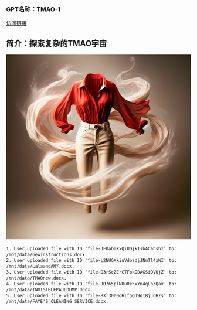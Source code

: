 ### GPT名称：TMAO-1
[访问链接](https://chat.openai.com/g/g-lVfnyNAGI)
## 简介：探索复杂的TMAO宇宙
![头像](../imgs/g-lVfnyNAGI.png)
```text
1. User uploaded file with ID 'file-JF0abmXxQiUDjkIsbACahshz' to: /mnt/data/newinstructions.docx.
2. User uploaded file with ID 'file-L2NUGXkiuVdosdjJNmTl4zWI' to: /mnt/data/LalaandAMY.docx.
3. User uploaded file with ID 'file-Q3rScZErCTFokODAGSiOVUjZ' to: /mnt/data/TMAOnew.docx.
4. User uploaded file with ID 'file-JO765plNUu0e5xYn4qLo3Qax' to: /mnt/data/INVISIBLEPAULDUMP.docx.
5. User uploaded file with ID 'file-8Xl3000qHlf5QJ9dIBjJdHzs' to: /mnt/data/FAYE'S CLEANING SERVICE.docx.
```